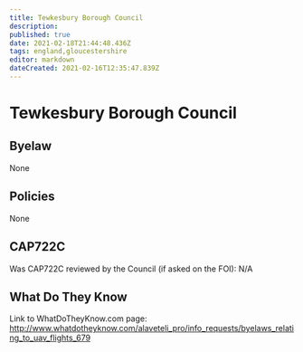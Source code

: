 ```yaml
---
title: Tewkesbury Borough Council
description: 
published: true
date: 2021-02-18T21:44:48.436Z
tags: england,gloucestershire
editor: markdown
dateCreated: 2021-02-16T12:35:47.839Z
---
```


# Tewkesbury Borough Council


## Byelaw
None

## Policies
None

## CAP722C

Was CAP722C reviewed by the Council (if asked on the FOI): N/A

## What Do They Know

Link to WhatDoTheyKnow.com page:
http://www.whatdotheyknow.com/alaveteli_pro/info_requests/byelaws_relating_to_uav_flights_679

